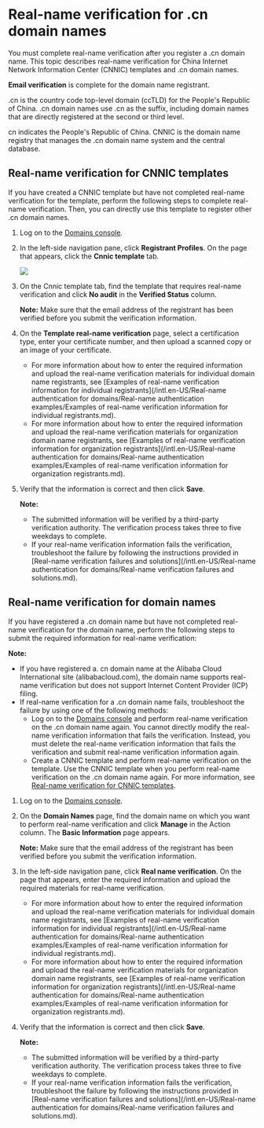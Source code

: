 # Real-name verification for .cn domain names

You must complete real-name verification after you register a .cn domain name. This topic describes real-name verification for China Internet Network Information Center \(CNNIC\) templates and .cn domain names.

**Email verification** is complete for the domain name registrant.

.cn is the country code top-level domain \(ccTLD\) for the People's Republic of China. .cn domain names use .cn as the suffix, including domain names that are directly registered at the second or third level.

cn indicates the People's Republic of China. CNNIC is the domain name registry that manages the .cn domain name system and the central database.

## Real-name verification for CNNIC templates

If you have created a CNNIC template but have not completed real-name verification for the template, perform the following steps to complete real-name verification. Then, you can directly use this template to register other .cn domain names.

1.  Log on to the [Domains console](https://dc.console.aliyun.com/).

2.  In the left-side navigation pane, click **Registrant Profiles**. On the page that appears, click the **Cnnic template** tab.

    ![](https://static-aliyun-doc.oss-accelerate.aliyuncs.com/assets/img/en-US/8678507951/p71936.png)

3.  On the Cnnic template tab, find the template that requires real-name verification and click **No audit** in the **Verified Status** column.

    **Note:** Make sure that the email address of the registrant has been verified before you submit the verification information.

4.  On the **Template real-name verification** page, select a certification type, enter your certificate number, and then upload a scanned copy or an image of your certificate.

    -   For more information about how to enter the required information and upload the real-name verification materials for individual domain name registrants, see [Examples of real-name verification information for individual registrants](/intl.en-US/Real-name authentication for domains/Real-name authentication examples/Examples of real-name verification information for individual registrants.md).
    -   For more information about how to enter the required information and upload the real-name verification materials for organization domain name registrants, see [Examples of real-name verification information for organization registrants](/intl.en-US/Real-name authentication for domains/Real-name authentication examples/Examples of real-name verification information for organization registrants.md).
5.  Verify that the information is correct and then click **Save**.

    **Note:**

    -   The submitted information will be verified by a third-party verification authority. The verification process takes three to five weekdays to complete.
    -   If your real-name verification information fails the verification, troubleshoot the failure by following the instructions provided in [Real-name verification failures and solutions](/intl.en-US/Real-name authentication for domains/Real-name verification failures and solutions.md).

## Real-name verification for domain names

If you have registered a .cn domain name but have not completed real-name verification for the domain name, perform the following steps to submit the required information for real-name verification:

**Note:**

-   If you have registered a. cn domain name at the Alibaba Cloud International site \(alibabacloud.com\), the domain name supports real-name verification but does not support Internet Content Provider \(ICP\) filing.
-   If real-name verification for a .cn domain name fails, troubleshoot the failure by using one of the following methods:
    -   Log on to the [Domains console](https://dc.console.aliyun.com/) and perform real-name verification on the .cn domain name again. You cannot directly modify the real-name verification information that fails the verification. Instead, you must delete the real-name verification information that fails the verification and submit real-name verification information again.
    -   Create a CNNIC template and perform real-name verification on the template. Use the CNNIC template when you perform real-name verification on the .cn domain name again. For more information, see [Real-name verification for CNNIC templates](#section_rdn_q41_ygb).

1.  Log on to the [Domains console](https://dc.console.aliyun.com/).

2.  On the **Domain Names** page, find the domain name on which you want to perform real-name verification and click **Manage** in the Action column. The **Basic Information** page appears.

    **Note:** Make sure that the email address of the registrant has been verified before you submit the verification information.

3.  In the left-side navigation pane, click **Real name verification**. On the page that appears, enter the required information and upload the required materials for real-name verification.

    -   For more information about how to enter the required information and upload the real-name verification materials for individual domain name registrants, see [Examples of real-name verification information for individual registrants](/intl.en-US/Real-name authentication for domains/Real-name authentication examples/Examples of real-name verification information for individual registrants.md).
    -   For more information about how to enter the required information and upload the real-name verification materials for organization domain name registrants, see [Examples of real-name verification information for organization registrants](/intl.en-US/Real-name authentication for domains/Real-name authentication examples/Examples of real-name verification information for organization registrants.md).
4.  Verify that the information is correct and then click **Save**.

    **Note:**

    -   The submitted information will be verified by a third-party verification authority. The verification process takes three to five weekdays to complete.
    -   If your real-name verification information fails the verification, troubleshoot the failure by following the instructions provided in [Real-name verification failures and solutions](/intl.en-US/Real-name authentication for domains/Real-name verification failures and solutions.md).


